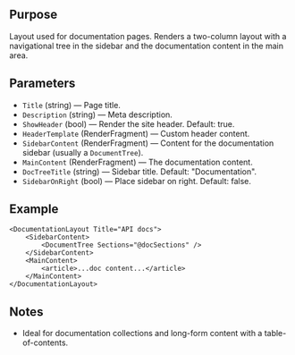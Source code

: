 Purpose
-------
Layout used for documentation pages. Renders a two-column layout with a navigational tree in the sidebar and the documentation content in the main area.

Parameters
----------
- `Title` (string) — Page title.
- `Description` (string) — Meta description.
- `ShowHeader` (bool) — Render the site header. Default: true.
- `HeaderTemplate` (RenderFragment) — Custom header content.
- `SidebarContent` (RenderFragment) — Content for the documentation sidebar (usually a `DocumentTree`).
- `MainContent` (RenderFragment) — The documentation content.
- `DocTreeTitle` (string) — Sidebar title. Default: "Documentation".
- `SidebarOnRight` (bool) — Place sidebar on right. Default: false.

Example
-------
```razor
<DocumentationLayout Title="API docs">
    <SidebarContent>
        <DocumentTree Sections="@docSections" />
    </SidebarContent>
    <MainContent>
        <article>...doc content...</article>
    </MainContent>
</DocumentationLayout>
```

Notes
-----
- Ideal for documentation collections and long-form content with a table-of-contents.
